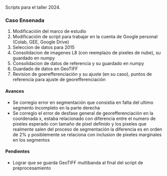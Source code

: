 Scripts para el taller 2024.

### Caso Ensenada
1) Modificacióin del marco de estudio
2) Modificacióin de script para trabajar en la cuenta de Google personal (Colab, GEE, Google Drive)
3) Seleccion de datos para 2015
4) Consolidacion de imagenes L8 (con reemplazo de pixeles de nube), su guardado en numpy
5) Consolidacion de datos de referencia y su guardado en numpy
6) Guardado de datos en GeoTIFF
7) Revision de goerefferenciación y su ajuste (en su caso), puntos de referencia para ajuste de georefferenciación

#### Avances
* Se corregio error en segmentación que consistia en falta del ultimo segmento incompleto en la parte derecha
* Se corregio el error de desfase general de georefferenciación en la coordenada x, estaba relacionado con diferencia entre el numero de pixeles esperado con tamaño de pixel definido y los pixeles que realmente salen del proceso de segmentación la diferencia es en orden de 2% y posiblemente se relaciona con inclusion de pixeles marginales en los segmentos

#### Pendientes

* Lograr que se guarda GeoTIFF multibanda al final del script de preprocesamiento

